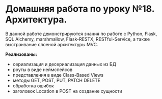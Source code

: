 # Домашняя работа по уроку №18. Архитектура. #
В данной работе демонстрируются знания по работе с Python, Flask, SQL Alchemy, marshmallow, Flask-RESTX, RESTful-Service,
а также выстраивание слоеной архитектуры MVC.

**Реализованы:**
- сериализация и десериализация данных из БД
- роуты в виде неймспейсов
- представления в виде Class-Based Views 
- методы GET, POST, PUT, PATCH DELETE
- обработка ошибок
- заголовок Location в POST на создание сущности
